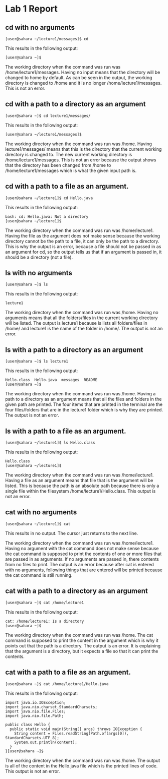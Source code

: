 # Lab 1 Report

## cd with no arguments
```
[user@sahara ~/lecture1/messages]$ cd
```

This results in the following output:

```
[user@sahara ~]$ 
```
The working directory when the command was run was /home/lecture1/messages. Having no input means that the directory will be changed to home by default. As can be seen in the output, the working directory is changed to /home and it is no longer /home/lecture1/messages. This is not an error.



## cd with a path to a directory as an argument
```
[user@sahara ~]$ cd lecture1/messages/
```

This results in the following output:

```
[user@sahara ~/lecture1/messages]$ 
```
The working directory when the command was run was /home. Having lecture1/messages/ means that this is the directory that the current working directory is changed to. The new current working directory is /home/lecture1/messages. This is not an error because the output shows that the directory has been changed from /home to /home/lecture1/messages which is what the given input path is.


## cd with a path to a file as an argument.
```
[user@sahara ~/lecture1]$ cd Hello.java
```

This results in the following output:

```
bash: cd: Hello.java: Not a directory
[user@sahara ~/lecture1]$ 
```
The working directory when the command was run was /home/lecture1. Having the file as the argument does not make sense because the working directory cannot be the path to a file, it can only be the path to a directory. This is why the output is an error, because a file should not be passed in as an argument for cd, so the output tells us that if an argument is passed in, it should be a directory (not a file).

## ls with no arguments
```
[user@sahara ~]$ ls
```

This results in the following output:

```
lecture1
```
The working directory when the command was run was /home. Having no arguments means that all the folders/files in the current working directory will be listed. The output is lecture1 because ls lists all folders/files in /home/ and lecture1 is the name of the folder in /home/. The output is not an error.

## ls with a path to a directory as an argument
```
[user@sahara ~]$ ls lecture1
```

This results in the following output:

```
Hello.class  Hello.java  messages  README
[user@sahara ~]$ 
```
The working directory when the command was run was /home. Having a path to a directory as an argument means that all the files and folders in the given path are printed. The four items that are printed in the terminal are the four files/folders that are in the lecture1 folder which is why they are printed. The output is not an error.

## ls with a path to a file as an argument.
```
[user@sahara ~/lecture1]$ ls Hello.class
```

This results in the following output:

```
Hello.class
[user@sahara ~/lecture1]$
```
The working directory when the command was run was /home/lecture1. Having a file as an argument means that file that is the argument will be listed. This is because the path is an absolute path because there is only a single file within the filesystem /home/lecture1/Hello.class. This output is not an error.

## cat with no arguments
```
[user@sahara ~/lecture1]$ cat
```

This results in no output. The cursor just returns to the next line.

The working directory when the command was run was /home/lecture1. Having no argument with the cat command does not make sense because the cat command is supposed to print the contents of one or more files that are passed in as arguments. If no arguments are passed in, there contents from no files to print. The output is an error because after cat is entered with no arguments, following things that are entered will be printed because the cat command is still running.

## cat with a path to a directory as an argument
```
[user@sahara ~]$ cat /home/lecture1
```

This results in the following output:

```
cat: /home/lecture1: Is a directory
[user@sahara ~]$ 
```
The working directory when the command was run was /home. The cat command is supposed to print the content in the argument which is why it points out that the path is a directory. The output is an error. It is explaining that the argument is a directory, but it expects a file so that it can print the contents.

## cat with a path to a file as an argument.
```
[user@sahara ~]$ cat /home/lecture1/Hello.java
```

This results in the following output:

```
import java.io.IOException;
import java.nio.charset.StandardCharsets;
import java.nio.file.Files;
import java.nio.file.Path;

public class Hello {
  public static void main(String[] args) throws IOException {
    String content = Files.readString(Path.of(args[0]), StandardCharsets.UTF_8);    
    System.out.println(content);
  }
}[user@sahara ~]$
```
The working directory when the command was run was /home. The output is all of the content in the Hello.java file which is the printed lines of code. This output is not an error.
